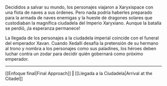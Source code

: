 Decididos a salvar su mundo, los personajes viajaron a Xaryxispace con una flota de naves a sus órdenes. Pero nada podría haberles preparado para la armada de naves enemigas y la hueste de dragones solares que custodiaban la magnífica ciudadela del Imperio Xaryxiano. Aunque la batalla se perdió, ¡la esperanza permanece!

La llegada de los personajes a la ciudadela imperial coincide con el funeral del emperador Xavan. Cuando Xedalli desafía la pretensión de su hermano al trono y nombra a los personajes como sus paladines, los héroes deben luchar contra un zodar para decidir quién gobernará como próximo emperador.

* * *

[[Enfoque final|Final Approach]] **|** [[Llegada a la Ciudadela|Arrival at the Citadel]]

